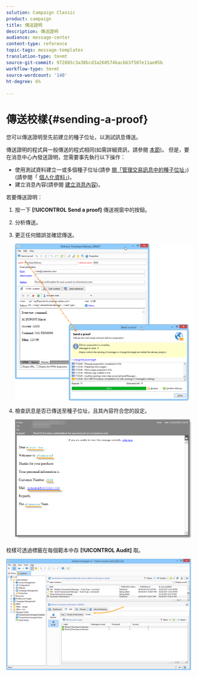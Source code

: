 ```yaml
---
solution: Campaign Classic
product: campaign
title: 傳送證明
description: 傳送證明
audience: message-center
content-type: reference
topic-tags: message-templates
translation-type: tm+mt
source-git-commit: 972885c3a38bcd3a260574bacbb3f507e11ae05b
workflow-type: tm+mt
source-wordcount: '140'
ht-degree: 6%

---
```



# 傳送校樣{#sending-a-proof}

您可以傳送證明至先前建立的種子位址，以測試訊息傳送。

傳送證明的程式與一般傳送的程式相同(如需詳細資訊，請參閱 [本節](../../delivery/using/steps-validating-the-delivery.md#sending-a-proof))。 但是，要在消息中心內發送證明，您需要事先執行以下操作：

* 使用測試資料建立一或多個種子位址(請參 [閱「管理交易訊息中的種子位址](../../message-center/using/managing-seed-addresses-in-transactional-messages.md)」)(請參閱「 [個人化資料」](../../message-center/using/personalization-data.md))。
* 建立消息內容(請參閱 [建立消息內容](../../message-center/using/creating-message-content.md))。

若要傳送證明：

1. 按一下 **[!UICONTROL Send a proof]** 傳送視窗中的按鈕。
1. 分析傳送。
1. 更正任何錯誤並確認傳送。

   ![](assets/messagecenter_send_proof_001.png)

1. 檢查訊息是否已傳送至種子位址，且其內容符合您的設定。

   ![](assets/messagecenter_send_proof_002.png)

校樣可透過標籤在每個範本中存 **[!UICONTROL Audit]** 取。

![](assets/messagecenter_send_proof_003.png)

